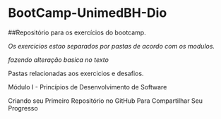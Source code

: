 # BootCamp-UnimedBH-Dio

##Repositório para os exercícios do bootcamp.

_Os exercicios estao separados por pastas de acordo com os modulos._

_fazendo alteração basica no texto_

Pastas relacionadas aos exercicios e desafios.

Módulo I - Princípios de Desenvolvimento de Software

Criando seu Primeiro Repositório no GitHub Para Compartilhar Seu Progresso

